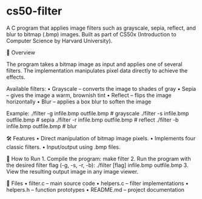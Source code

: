 # cs50-filter
A C program that applies image filters such as grayscale, sepia, reflect, and blur to bitmap (.bmp) images. Built as part of CS50x (Introduction to Computer Science by Harvard University).

📖 Overview

The program takes a bitmap image as input and applies one of several filters. The implementation manipulates pixel data directly to achieve the effects.

Available filters:
	•	Grayscale – converts the image to shades of gray
	•	Sepia – gives the image a warm, brownish tint
	•	Reflect – flips the image horizontally
	•	Blur – applies a box blur to soften the image

Example:
./filter -g infile.bmp outfile.bmp   # grayscale
./filter -s infile.bmp outfile.bmp   # sepia
./filter -r infile.bmp outfile.bmp   # reflect
./filter -b infile.bmp outfile.bmp   # blur

🛠 Features
	•	Direct manipulation of bitmap image pixels.
	•	Implements four classic filters.
	•	Input/output using .bmp files.
  
🚀 How to Run
	1.	Compile the program: make filter
  2.	Run the program with the desired filter flag (-g, -s, -r, -b):
  ./filter [flag] infile.bmp outfile.bmp
  3.	View the resulting output image in any image viewer.

📂 Files
	•	filter.c – main source code
	•	helpers.c – filter implementations
	•	helpers.h – function prototypes
	•	README.md – project documentation
